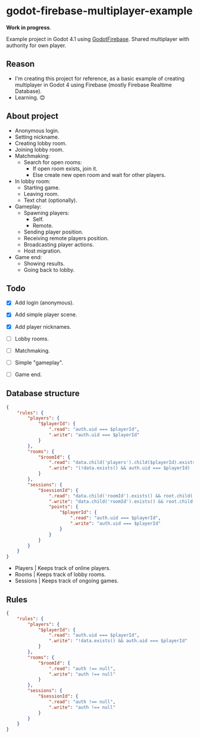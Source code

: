 # godot-firebase-multiplayer-example

**Work in progress**.

Example project in Godot 4.1 using [GodotFirebase](https://github.com/GodotNuts/GodotFirebase).
Shared multiplayer with authority for own player.

## Reason

- I'm creating this project for reference, as a basic example of creating multiplayer in Godot 4 using Firebase (mostly Firebase Realtime Database).
- Learning. 😊



## About project

- Anonymous login.
- Setting nickname.
- Creating lobby room.
- Joining lobby room.
- Matchmaking:
    - Search for open rooms:
        - If open room exists, join it.
        - Else create new open room and wait for other players.
- In lobby room:
    - Starting game.
    - Leaving room.
    - Text chat (optionally).
- Gameplay:
    - Spawning players:
        - Self.
        - Remote.
    - Sending player position.
    - Receiving remote players position.
    - Broadcasting player actions.
    - Host migration.
- Game end:
    - Showing results.
    - Going back to lobby.


## Todo

- [x] Add login (anonymous).
- [x] Add simple player scene.
- [x] Add player nicknames.
- [ ] Lobby rooms.
- [ ] Matchmaking.
- [ ] Simple "gameplay".
- [ ] Game end.


## Database structure

```json
{
    "rules": {
        "players": {
            "$playerId": {
                ".read": "auth.uid === $playerId",
                ".write": "auth.uid === $playerId"
            }
        },
        "rooms": {
            "$roomId": {
                ".read": "data.child('players').child($playerId).exists() && auth.uid === $playerId",
                ".write": "(!data.exists() && auth.uid === $playerId) || (data.child('players').child($playerId).exists() && auth.uid === $playerId)"
            }
        },
        "sessions": {
            "$sessionId": {
                ".read": "data.child('roomId').exists() && root.child('rooms').child(data.child('roomId').val()).child('players').child($playerId).exists() && auth.uid === $playerId",
                ".write": "data.child('roomId').exists() && root.child('rooms').child(data.child('roomId').val()).child('players').child($playerId).exists() && auth.uid === $playerId",
                "points": {
                    "$playerId": {
                        ".read": "auth.uid === $playerId",
                        ".write": "auth.uid === $playerId"
                    }
                }
            }
        }
    }
}
```

- Players | Keeps track of online players.
- Rooms | Keeps track of lobby rooms.
- Sessions | Keeps track of ongoing games.


## Rules

```json
{
    "rules": {
        "players": {
            "$playerId": {
                ".read": "auth.uid === $playerId",
                ".write": "!data.exists() && auth.uid === $playerId"
            }
        },
        "rooms": {
            "$roomId": {
                ".read": "auth !== null",
                ".write": "auth !== null"
            }
        },
        "sessions": {
            "$sessionId": {
                ".read": "auth !== null",
                ".write": "auth !== null"
            }
        }
    }
}
```